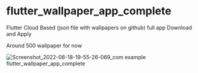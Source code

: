# flutter_wallpaper_app_complete

Flutter Cloud Based (json file with wallpapers on github) full app
Download and Apply

Around 500 wallpaper for now

![Screenshot_2022-08-18-19-55-26-069_com example flutter_wallpaper_app_complete](https://user-images.githubusercontent.com/7489371/185452116-17abb9d8-c442-4f04-ac10-50abe8b89e6f.jpg)
